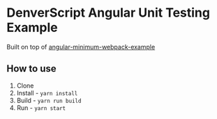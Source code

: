# DenverScript Angular Unit Testing Example

Built on top of [angular-minimum-webpack-example](https://github.com/msarsha/angular-minimum-webpack-example)

## How to use
1. Clone
2. Install - `yarn install`
3. Build - `yarn run build`
4. Run - `yarn start`
